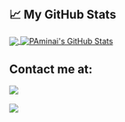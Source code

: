 
<!--
**PAminai/PAminai** is a ✨ _special_ ✨ repository because its `README.md` (this file) appears on your GitHub profile.

Here are some ideas to get you started:

- 🔭 I’m currently working on ...
- 🌱 I’m currently learning ...
- 👯 I’m looking to collaborate on ...
- 🤔 I’m looking for help with ...
- 💬 Ask me about ...
- 📫 How to reach me: ...
- 😄 Pronouns: ...
- ⚡ Fun fact: ...
-->



## &#x1f4c8; My GitHub Stats

<a href="https://github.com/PAminai/PAminai">
  <img align="center" src="https://github-readme-stats.vercel.app/api/top-langs/?username=PAminai&hide=java,html&title_color=ffffff&text_color=c9cacc&icon_color=2bbc8a&bg_color=1d1f21" />
</a>

<a href="https://github.com/PAminai/PAminai">
  <img align="center" src="https://github-readme-stats.vercel.app/api?username=PAminai&show_icons=true&line_height=27&count_private=true&title_color=ffffff&text_color=c9cacc&icon_color=2bbc8a&bg_color=1d1f21" alt="PAminai's GitHub Stats" />
</a>


## Contact me at:
<a href="https://www.linkedin.com/in/paminai"><img src="https://img.shields.io/badge/linkedin-%230077B5.svg?&style=for-the-badge&logo=linkedin&logoColor=white" /></a>&nbsp;&nbsp;&nbsp;&nbsp;

<a href="https://sites.google.com/view/pooya-aminai"><img src="https://img.shields.io/badge/-Website-red" /></a>&nbsp;&nbsp;&nbsp;&nbsp;


